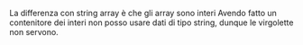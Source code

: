 La differenza con string array è che gli array sono interi
Avendo fatto un contenitore dei interi non posso usare dati di tipo string, dunque le virgolette non servono. 

